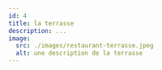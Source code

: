 ```yaml
---
id: 4
title: la terrasse
description: ...
image:
  src: ./images/restaurant-terrasse.jpeg
  alt: une description de la terrasse
---
```

